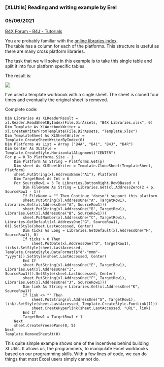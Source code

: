 ### [XLUtils] Reading and writing example by Erel
### 05/06/2021
[B4X Forum - B4J - Tutorials](https://www.b4x.com/android/forum/threads/130433/)

You are probably familiar with the [online libraries index](https://docs.google.com/spreadsheets/d/1qFvc3Q70RriJS3m_ywBoJvZ47gSTVAuN_X04SI0_XBw/edit?usp=sharing).  
The table has a column for each of the platforms. This structure is useful as there are many cross platform libraries.  
  
The task that we will solve in this example is to take this single table and split it into four platform specific tables.  
  
The result is:  
  
![](https://www.b4x.com/android/forum/attachments/112870)  
  
I've used a template workbook with a single sheet. The sheet is cloned four times and eventually the original sheet is removed.  
  
Complete code:  

```B4X
Dim Libraries As XLReaderResult = xl.Reader.ReadSheetByIndex(File.DirAssets, "B4X Libraries.xlsx", 0)  
Dim Template As XLWorkbookWriter = xl.CreateWriterFromTemplate(File.DirAssets, "Template.xlsx")  
Dim TemplateSheet As XLSheetWriter = Template.CreateSheetWriterByIndex(0)  
Dim Platforms As List = Array ("B4A", "B4i", "B4J", "B4R")  
Dim Center As XLStyle = Template.CreateStyle.HorizontalAlignment("CENTER")  
For p = 0 To Platforms.Size - 1  
    Dim Platform As String = Platforms.Get(p)  
    Dim sheet As XLSheetWriter = Template.CloneSheet(TemplateSheet, Platform)  
    sheet.PutString(xl.AddressName("A1"), Platform)  
    Dim TargetRow1 As Int = 6  
    For SourceRow1 = 3 To Libraries.BottomRight.Row0Based + 1  
        Dim FileName As String = Libraries.Get(xl.AddressZero(2 + p, SourceRow1 - 1))  
        If FileName = "" Then Continue 'doesn't support this platform  
        sheet.PutString(xl.AddressOne("A", TargetRow1), Libraries.Get(xl.AddressOne("A", SourceRow1)))  
        sheet.PutString(xl.AddressOne("B", TargetRow1), Libraries.Get(xl.AddressOne("B", SourceRow1)))  
        sheet.PutNumber(xl.AddressOne("C", TargetRow1), Libraries.GetDefault(xl.AddressOne("G", SourceRow1), 0)).SetStyle(sheet.LastAccessed, Center)  
        Dim ticks As Long = Libraries.GetDefault(xl.AddressOne("H", SourceRow1), 0)  
        If ticks > 0 Then  
            sheet.PutDate(xl.AddressOne("D", TargetRow1), ticks).SetStyle(sheet.LastAccessed, Template.CreateStyle.DataFormat($"d"-"mmm"-"yyyy"$)).SetStyle(sheet.LastAccessed, Center)  
        End If  
        sheet.PutString(xl.AddressOne("E", TargetRow1), Libraries.Get(xl.AddressOne("I", SourceRow1))).SetStyle(sheet.LastAccessed, Center)  
        sheet.PutString(xl.AddressOne("F", TargetRow1), Libraries.Get(xl.AddressOne("J", SourceRow1)))  
        Dim link As String = Libraries.Get(xl.AddressOne("K", SourceRow1))  
        If link <> "" Then  
            sheet.PutString(xl.AddressOne("G", TargetRow1), link).SetStyle(sheet.LastAccessed, Template.CreateStyle.FontLink(11))  
            sheet.CreateHyperlink(sheet.LastAccessed, "URL", link)  
        End If  
        TargetRow1 = TargetRow1 + 1             
    Next  
    sheet.CreateFreezePane(0, 5)  
Next  
Template.RemoveSheetAt(0)
```

  
  
This quite simple example shows one of the incentives behind building XLUtils. It allows us, the programmers, to manipulate Excel workbooks based on our programming skills. With a few lines of code, we can do things that most Excel users simply cannot do.